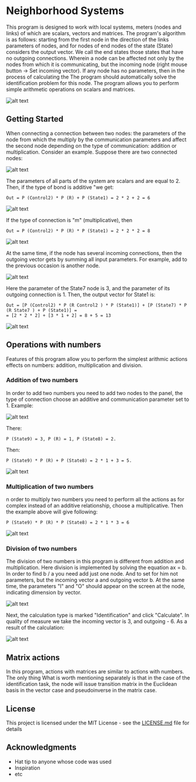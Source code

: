 # Neighborhood Systems

This program is designed to work with local systems,
meters (nodes and links) of which are scalars, vectors and matrices.
The program's algorithm is as follows: starting from the first node in the direction of the links
parameters of nodes, and for nodes of end nodes of the state (State) considers the output
vector. We call the end states those states that have no outgoing connections. Wherein
a node can be affected not only by the nodes from which it is communicating, but the incoming
node (right mouse button -> Set incoming vector).
If any node has no parameters, then in the process of calculating the
The program should automatically solve the identification problem for this node.
The program allows you to perform simple arithmetic operations on scalars
and matrices.

![alt text](//src/spec/Description/pic/main.png)

## Getting Started

When connecting a connection between two nodes: the parameters of the node from which the
multiply by the communication parameters and affect the second node depending on the type of communication:
addition or multiplication.
Consider an example. Suppose there are two connected nodes:

![alt text](//src/spec/Description/pic/plus.png)

The parameters of all parts of the system are scalars and are equal to 2. Then, if the type of bond is additive
"we get:

```
Out = P (Control2) * P (R) + P (State1) = 2 * 2 + 2 = 6
```
![alt text](//src/spec/Description/pic/plus6.png)

If the type of connection is "m" (multiplicative), then

```
Out = P (Control2) * P (R) * P (State1) = 2 * 2 * 2 = 8
```

![alt text](//src/spec/Description/pic/plus8.png)


At the same time, if the node has several incoming connections, then the outgoing vector gets
by summing all input parameters. For example, add to the previous
occasion is another node.


![alt text](//src/spec/Description/pic/state7.png)

Here the parameter of the State7 node is 3, and the parameter of its outgoing connection is 1. Then,
the output vector for State1 is:


```
Out = [P (Control2) * P (R Control2 ) * P (State1)] + [P (State7) * P (R State7 ) + P (State1)] =
= [2 * 2 * 2] + [3 * 1 + 2] = 8 + 5 = 13
```
![alt text](//src/spec/Description/pic/state72.png)


## Operations with numbers

Features of this program allow you to perform the simplest arithmic actions
effects on numbers: addition, multiplication and division.

### Addition of two numbers

In order to add two numbers you need to add two nodes to the panel, the type of connection
choose an additive and communication parameter set to 1. Example:

![alt text](//src/spec/Description/pic/state8.png)

There:
```
P (State9) = 3, P (R) = 1, P (State8) = 2. 
```
Then:
```
P (State9) * P (R) + P (State8) = 2 * 1 + 3 = 5.
```


![alt text](//src/spec/Description/pic/add2.png)


### Multiplication of two numbers

n order to multiply two numbers you need to perform all the actions as for complex
instead of an additive relationship, choose a multiplicative. Then the example above will give
following:

```
P (State9) * P (R) * P (State8) = 2 * 1 * 3 = 6
```
![alt text](//src/spec/Description/pic/mult2.png)


### Division of two numbers

The division of two numbers in this program is different from addition and multiplication. Here
division is implemented by solving the equation ax = b. In order to find b / a you need
add just one node. And to set for him not parameters, but the incoming vector a and outgoing
vector b. At the same time, the parameters "I" and "O" should appear on the screen at the node, indicating
dimension by vector.

![alt text](//src/spec/Description/pic/div2.png)

Next, the calculation type is marked "Identification" and click "Calculate". In quality of
measure we take the incoming vector is 3, and outgoing - 6. As a result of the calculation:

![alt text](//src/spec/Description/pic/div22.png)


## Matrix actions

In this program, actions with matrices are similar to actions with numbers. The only thing
What is worth mentioning separately is that in the case of the identification task, the node will issue
transition matrix in the Euclidean basis in the vector case and pseudoinverse in the matrix case.




## License

This project is licensed under the MIT License - see the [LICENSE.md](LICENSE.md) file for details

## Acknowledgments

* Hat tip to anyone whose code was used
* Inspiration
* etc

